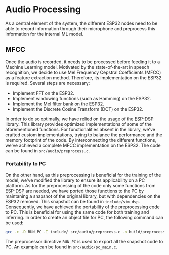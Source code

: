 # Audio Processing

As a central element of the system, the different ESP32 nodes need to be able to
record information through their microphone and preprocess this information
for the internal ML model. 

## MFCC

Once the audio is recorded, it needs to be processed before feeding it to a 
Machine Learning model. Motivated by the state-of-the-art in speech recognition, 
we decide to use Mel Frequency Cepstral Coefficients (MFCC) as a feature 
extraction method. Therefore, its implementation on the ESP32 is required. 
Several steps are necessary:

- Implement FFT on the ESP32.
- Implement windowing functions (such as Hamming) on the ESP32.
- Implement the Mel filter bank on the ESP32.
- Implement the Discrete Cosine Transform (DCT) on the ESP32.

In order to do so optimally, we have relied on the usage of the
[ESP-DSP](https://www.github.com/espressif/esp-dsp) library. This library 
provides optimized implementations of some of the aforementioned functions. For 
functionalities absent in the library, we've crafted custom implementations,
trying to balance the performance and the memory footprint of the code. By
interconnecting the different functions, we've achieved a complete MFCC
implementation on the ESP32. The code can be found in `src/audio/preprocess.c`.

### Portability to PC

On the other hand, as this preprocessing is beneficial for the training of the
model, we've modified the library to ensure its applicability on a PC platform. 
As for the preprocessing of the code only some functions from 
[ESP-DSP](https://www.github.com/espressif/esp-dsp) are needed, we have 
ported those functions to the PC by maintaning a snapshot of the
original library, but with dependencies on the ESP32 removed. This snapshot
can be found in `include/sim_dsp`. Consequently, we have achieved
the portability of the preprocessing code to PC. This is beneficial for 
using the same code for both training and inferring. In order to create 
an object file for PC, the following command can be used:

```bash
gcc -c -D RUN_PC -I include/ src/audio/preprocess.c -o build/preprocess.o
```

The preprocessor directive `RUN_PC` is used to export all the snapshot code
to PC. An example can be found in `src/audio/pc_main.c`.